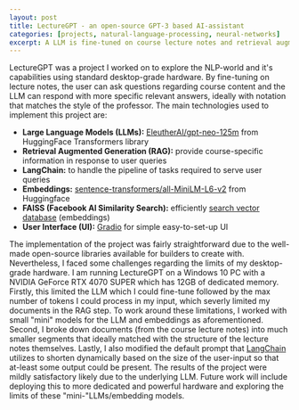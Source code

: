 ```yaml
---
layout: post
title: LectureGPT - an open-source GPT-3 based AI-assistant 
categories: [projects, natural-language-processing, neural-networks]
excerpt: A LLM is fine-tuned on course lecture notes and retrieval augmented generation is used to create a conversational AI-assistant for students to ask specific questions about their course material.
---
```


LectureGPT was a project I worked on to explore the NLP-world and it's capabilities using standard desktop-grade hardware. By fine-tuning on lecture notes, the user can ask questions regarding course content and the LLM can respond with more specific relevant answers, ideally with notation that matches the style of the professor. The main technologies used to implement this project are:
- **Large Language Models (LLMs):** [EleutherAI/gpt-neo-125m](https://huggingface.co/EleutherAI/gpt-neo-125m) from HuggingFace Transformers library
- **Retrieval Augmented Generation (RAG):** provide course-specific information in response to user queries
- **LangChain:** to handle the pipeline of tasks required to serve user queries
- **Embeddings:** [sentence-transformers/all-MiniLM-L6-v2](https://huggingface.co/sentence-transformers/all-MiniLM-L6-v2) from Huggingface
- **FAISS (Facebook AI Similarity Search):** efficiently [search vector database](https://huggingface.co/docs/datasets/v1.2.0/faiss_and_ea.html) (embeddings)
- **User Interface (UI):** [Gradio](https://www.gradio.app/) for simple easy-to-set-up UI

The implementation of the project was fairly straightforward due to the well-made open-source libraries available for builders to create with. Nevertheless, I faced some challenges regarding the limits of my desktop-grade hardware. I am running LectureGPT on a Windows 10 PC with a NVIDIA GeForce RTX 4070 SUPER which has 12GB of dedicated memory. Firstly, this limited the LLM which I could fine-tune followed by the max number of tokens I could process in my input, which severly limited my documents in the RAG step. To work around these limitations, I worked with small "mini" models for the LLM and embeddings as aforementioned. Second, I broke down documents (from the course lecture notes) into much smaller segments that ideally matched with the structure of the lecture notes themselves. Lastly, I also modified the default prompt that [LangChain](https://python.langchain.com/docs/tutorials/llm_chain/) utilizes to shorten dynamically based on the size of the user-input so that at-least some output could be present. The results of the project were mildly satisfactory likely due to the underlying LLM. Future work will include deploying this to more dedicated and powerful hardware and exploring the limits of these "mini-"LLMs/embedding models.
